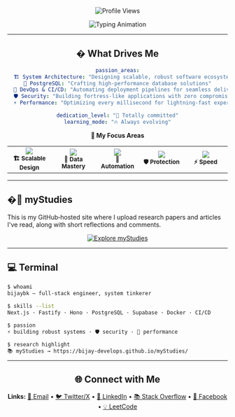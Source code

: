 
<p align="center">
  <img src="https://komarev.com/ghpvc/?username=bijay-develops&label=_Profile%20views_(2025)👉&color=a146f9&style=flat" alt="Profile Views"/>
</p>

<!-- Typing Animation -->
<p align="center">
  <img src="https://readme-typing-svg.demolab.com?font=Fira+Code&weight=600&size=28&duration=2800&pause=600&color=8A2BE2&center=true&vCenter=true&width=750&lines=Hello+Devs!+%F0%9F%91%8B+I'm+BIJAY+B.K.;Full-stack+JavaScript+Engineer;System+Architect+%E2%9A%99%EF%B8%8F;Postgres+Enthusiast+%F0%9F%93%8A;DevOps+%26+CI%2FCD+Pipeline+Wizard;Security+%F0%9F%94%92+Performance+%F0%9F%94%A5" alt="Typing Animation">
</p>

---
<!--
## 👤 About Me

<div align="center">
  <img height="200" src="https://avatars.githubusercontent.com/u/125327818?s=400&u=864deefc6671c1adc452094f5d0286b6a1be5d21&v=4" alt="Bijay Avatar" />
  <img height="200" src="https://avatars.githubusercontent.com/u/190657913?s=400&u=914e17b23f4ce17ce8d065f2bcf11d63749228ec&v=4" alt="The Webspace" />
</div>

---
-->

<div align="center">

## � What Drives Me

```yaml
passion_areas:
  🏗️ System Architecture: "Designing scalable, robust software ecosystems"
  🐘 PostgreSQL: "Crafting high-performance database solutions"  
  🔄 DevOps & CI/CD: "Automating deployment pipelines for seamless delivery"
  🛡️ Security: "Building fortress-like applications with zero compromise"
  ⚡ Performance: "Optimizing every millisecond for lightning-fast experiences"

dedication_level: "💯 Totally committed"
learning_mode: "🔥 Always evolving"
```

</div>

<div align="center">
  
**🎯 My Focus Areas**

<table>
<tr>
<td align="center" width="20%">
<img src="https://img.shields.io/badge/System-Architecture-FF6B6B?style=for-the-badge&logo=apache&logoColor=white"/>
<br/><sub><b>🏗️ Scalable Design</b></sub>
</td>
<td align="center" width="20%">
<img src="https://img.shields.io/badge/PostgreSQL-Database-336791?style=for-the-badge&logo=postgresql&logoColor=white"/>
<br/><sub><b>🐘 Data Mastery</b></sub>
</td>
<td align="center" width="20%">
<img src="https://img.shields.io/badge/DevOps-CI%2FCD-2496ED?style=for-the-badge&logo=docker&logoColor=white"/>
<br/><sub><b>🔄 Automation</b></sub>
</td>
<td align="center" width="20%">
<img src="https://img.shields.io/badge/Security-First-FF4081?style=for-the-badge&logo=shield&logoColor=white"/>
<br/><sub><b>🛡️ Protection</b></sub>
</td>
<td align="center" width="20%">
<img src="https://img.shields.io/badge/Performance-Optimization-4CAF50?style=for-the-badge&logo=speedtest&logoColor=white"/>
<br/><sub><b>⚡ Speed</b></sub>
</td>
</tr>
</table>

</div>

---

## �📖 myStudies

This is my GitHub‑hosted site where I upload research papers and articles I've read, along with short reflections and comments.

<p align="center">
  <a href="https://bijay-develops.github.io/myStudies/" target="_blank" rel="noreferrer">
    <img src="https://img.shields.io/badge/🔗_Explore_myStudies-8A2BE2?style=for-the-badge&logoColor=white" alt="Explore myStudies">
  </a>
</p>

---

## 💻 Terminal

```bash
$ whoami
bijaybk — full‑stack engineer, system tinkerer

$ skills --list
Next.js · Fastify · Hono · PostgreSQL · Supabase · Docker · CI/CD

$ passion
⚡ building robust systems · 🛡️ security · 🚀 performance

$ research highlight
📚 myStudies → https://bijay-develops.github.io/myStudies/
```

---


<div align="center">

## 🌐 Connect with Me
  
**Links:** 
[📧 Email](mailto:bijaybk307@gmail.com) • 
[🐦 Twitter/X](https://twitter.com/k_bijay) • 
[💼 LinkedIn](https://www.linkedin.com/in/bijay-b-k-ba5440261/) • 
[📚 Stack Overflow](https://stackoverflow.com/users/22029408/bijay-b-k) • 
[📘 Facebook](https://www.facebook.com/christian.bijay.9) • 
[💡 LeetCode](https://leetcode.com/bijay9800/)

</div>


